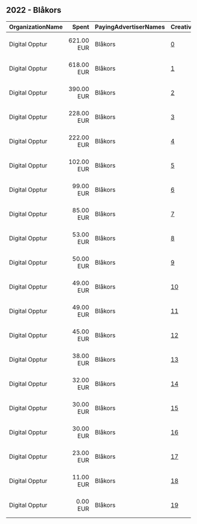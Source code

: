 ## 2022 - Blåkors 
|OrganizationName|Spent|PayingAdvertiserNames|CreativeUrls|Impressions|Genders|AgeBrackets|CountryCodes|BillingAddresses|CandidateBallotInformation|
|:---|---:|:---|:---|---:|:---|:---|:---|:---|:---|
|Digital Opptur|621.00 EUR|Blåkors|[0](https://www.snap.com/political-ads/asset/8ccf6c06056f2996ea263ad5e331c958a45b611b0c173b9ed7b75e6a012c6334?mediaType=mp4)|109,453||18-29|norway|"Edvard Storms gate 2,OSLO,0166,NO"||
|Digital Opptur|618.00 EUR|Blåkors|[1](https://www.snap.com/political-ads/asset/230ebe14798eb3618bc3fe81b4bec0359a6cc5cb8e9eecf3218b97e76c27811d?mediaType=mp4)|79,966||18+|norway|"Edvard Storms gate 2,OSLO,0166,NO"|Bla Kors|
|Digital Opptur|390.00 EUR|Blåkors|[2](https://www.snap.com/political-ads/asset/ccb08cba2c0f869d2ca061dd3d4d8ef2edca987664d58f1564282fb10c80c5ae?mediaType=mp4)|44,224||18+|norway|"Edvard Storms gate 2,OSLO,0166,NO"|Bla Kors|
|Digital Opptur|228.00 EUR|Blåkors|[3](https://www.snap.com/political-ads/asset/b940d071f2b8ddb0a523b2e5aa4489cbe8c24afb6390a571443287c63569eae7?mediaType=mp4)|27,868||18+|norway|"Edvard Storms gate 2,OSLO,0166,NO"|Bla Kors|
|Digital Opptur|222.00 EUR|Blåkors|[4](https://www.snap.com/political-ads/asset/230ebe14798eb3618bc3fe81b4bec0359a6cc5cb8e9eecf3218b97e76c27811d?mediaType=mp4)|23,126||18+|norway|"Edvard Storms gate 2,OSLO,0166,NO"|Bla Kors|
|Digital Opptur|102.00 EUR|Blåkors|[5](https://www.snap.com/political-ads/asset/4dd14f45206af3771a5def8eb20d935ff4c85fb5c16ee2e2a874fec9dbc511ca?mediaType=mp4)|14,507||18+|norway|"Edvard Storms gate 2,OSLO,0166,NO"|Bla Kors|
|Digital Opptur|99.00 EUR|Blåkors|[6](https://www.snap.com/political-ads/asset/34a9e0f816634d0aff3a765197a7cbf118993a9edfad2692e371bf9bbd6023cc?mediaType=mp4)|11,878||18+|norway|"Edvard Storms gate 2,OSLO,0166,NO"|Bla Kors|
|Digital Opptur|85.00 EUR|Blåkors|[7](https://www.snap.com/political-ads/asset/5f13b13d8686c9ed9e98c0f6a6059048c84882255486a287ad67fc0e439d45b6?mediaType=mp4)|13,897||18+|norway|"Edvard Storms gate 2,OSLO,0166,NO"|Bla Kors|
|Digital Opptur|53.00 EUR|Blåkors|[8](https://www.snap.com/political-ads/asset/f4052ab5aba1603e034167303d9b3b32073af2f4c97ed854c722ddf1786e31df?mediaType=mp4)|9,472||18-29|norway|"Edvard Storms gate 2,OSLO,0166,NO"||
|Digital Opptur|50.00 EUR|Blåkors|[9](https://www.snap.com/political-ads/asset/e2134377968d7cc481d457e58ab7bb185c3c2dae02b6b382a5ba6f51380fcd5d?mediaType=mp4)|9,606||18-29|norway|"Edvard Storms gate 2,OSLO,0166,NO"||
|Digital Opptur|49.00 EUR|Blåkors|[10](https://www.snap.com/political-ads/asset/de70e653f66f5aa2ee1235b8197a82da50b6480e57605395bcf6230c16b4a9b5?mediaType=mp4)|6,945||18+|norway|"Edvard Storms gate 2,OSLO,0166,NO"|Bla Kors|
|Digital Opptur|49.00 EUR|Blåkors|[11](https://www.snap.com/political-ads/asset/53f83b2d12a863b6a505e3b38326e5d1746ae074b77d3309aa0c4128644722b7?mediaType=mp4)|6,802||18+|norway|"Edvard Storms gate 2,OSLO,0166,NO"|Bla Kors|
|Digital Opptur|45.00 EUR|Blåkors|[12](https://www.snap.com/political-ads/asset/44b9c5848ae4ee4d6c585b3bae4fe1fe748159822dd0bc927bd3a587436a0853?mediaType=mp4)|6,650||18+|norway|"Edvard Storms gate 2,OSLO,0166,NO"|Bla Kors|
|Digital Opptur|38.00 EUR|Blåkors|[13](https://www.snap.com/political-ads/asset/53f83b2d12a863b6a505e3b38326e5d1746ae074b77d3309aa0c4128644722b7?mediaType=mp4)|4,293||18+|norway|"Edvard Storms gate 2,OSLO,0166,NO"|Bla Kors|
|Digital Opptur|32.00 EUR|Blåkors|[14](https://www.snap.com/political-ads/asset/c43038a92cbbbe7822083dfc927187c6f1607e252a9c3d689ac0a63e4ba21479?mediaType=mp4)|5,869||18+|norway|"Edvard Storms gate 2,OSLO,0166,NO"|Bla Kors|
|Digital Opptur|30.00 EUR|Blåkors|[15](https://www.snap.com/political-ads/asset/6b8ea1311fe70eea06444b719b91218f2ef902d667fe33b9d3b69d17d126bdcf?mediaType=mp4)|6,889||18-29|norway|"Edvard Storms gate 2,OSLO,0166,NO"||
|Digital Opptur|30.00 EUR|Blåkors|[16](https://www.snap.com/political-ads/asset/82897bb42be8a875e742d5257a1619d177ebb2f92536ba90272b612fa4c80fb2?mediaType=mp4)|5,024||18-29|norway|"Edvard Storms gate 2,OSLO,0166,NO"||
|Digital Opptur|23.00 EUR|Blåkors|[17](https://www.snap.com/political-ads/asset/e03b5e5488d1909f71358b0d48905817fc388aa0998398de59011f3bf541ce9a?mediaType=mp4)|2,922||18+|norway|"Edvard Storms gate 2,OSLO,0166,NO"|Bla Kors|
|Digital Opptur|11.00 EUR|Blåkors|[18](https://www.snap.com/political-ads/asset/e03b5e5488d1909f71358b0d48905817fc388aa0998398de59011f3bf541ce9a?mediaType=mp4)|1,724||18+|norway|"Edvard Storms gate 2,OSLO,0166,NO"|Bla Kors|
|Digital Opptur|0.00 EUR|Blåkors|[19](https://www.snap.com/political-ads/asset/ccb08cba2c0f869d2ca061dd3d4d8ef2edca987664d58f1564282fb10c80c5ae?mediaType=mp4)|27||18+|norway|"Edvard Storms gate 2,OSLO,0166,NO"|Bla Kors|
